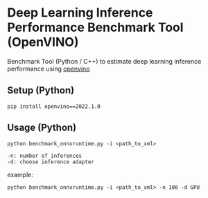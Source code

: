 # Deep Learning Inference Performance Benchmark Tool (OpenVINO)
Benchmark Tool (Python / C++) to estimate deep learning inference performance using [openvino](https://www.intel.com/content/www/us/en/developer/tools/openvino-toolkit/overview.html)

## Setup (Python)
```pip install openvino==2022.1.0```

## Usage (Python)
```python benchmark_onnxruntime.py -i <path_to_xml>```

```
-n: number of inferences
-d: choose inference adapter
```

example:

```python benchmark_onnxruntime.py -i <path_to_xml> -n 100 -d GPU```



   
